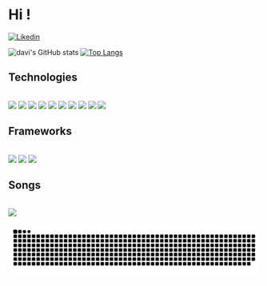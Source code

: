 # Hi ! 

[![Likedin](https://img.shields.io/badge/LinkedIn-0077B5?style=for-the-badge&logo=linkedin&logoColor=white)](https://www.linkedin.com/in/davi-freitas-942417215/)

![davi's GitHub stats](https://github-readme-stats.vercel.app/api?username=daviifreitas&show_icons=true&theme=radical)
[![Top Langs](https://github-readme-stats.vercel.app/api/top-langs/?username=daviifreitas&layout=compact&theme=radical)](https://github.com/daviifreitas/github-readme-stats)

## Technologies 


<div style = "display : inline_block"><br/>
    <img align= "center alt="html5  src="https://img.shields.io/badge/C-00599C?style=for-the-badge&logo=c&logoColor=white"/>
    <img align= "center alt="html5  src="https://img.shields.io/badge/C%23-239120?style=for-the-badge&logo=c-sharp&logoColor=white">
    <img align= "center alt="html5  src="https://img.shields.io/badge/Python-14354C?style=for-the-badge&logo=python&logoColor=white"/>
    <img align= "center alt="html5  src="https://img.shields.io/badge/Java-ED8B00?style=for-the-badge&logo=java&logoColor=white"/>
    <img align= "center alt="html5  src="https://img.shields.io/badge/MySQL-00000F?style=for-the-badge&logo=mysql&logoColor=white"/>
    <img align= "center alt="html5  src="https://img.shields.io/badge/PostgreSQL-316192?style=for-the-badge&logo=postgresql&logoColor=white">
    <img align= "center alt="html5  src="https://img.shields.io/badge/Ubuntu-E95420?style=for-the-badge&logo=ubuntu&logoColor=white">
    <img align= "center alt=" html5 src="https://img.shields.io/badge/Markdown-000000?style=for-the-badge&logo=markdown&logoColor=white">
    <img align = "center alit = "html5 src = "https://img.shields.io/badge/GIT-E44C30?style=for-the-badge&logo=git&logoColor=white"/>
    <img align = "center alit = "html5 src = "https://img.shields.io/badge/VIM-%2311AB00.svg?style=for-the-badge&logo=vim&logoColor=white"/>
    
 </div>
 

 ## Frameworks 
 <div style = "display : inline_block"><br/>
    <img align = "center alt= "html5 src= "https://img.shields.io/badge/Hibernate-59666C?style=for-the-badge&logo=Hibernate&logoColor=white"/>
    <img align = "center alit = "html5 src = "https://img.shields.io/badge/.NET-5C2D91?style=for-the-badge&logo=.net&logoColor=white"/>
    <img align = "center alit = "html5 src = "https://img.shields.io/badge/bootstrap-%23563D7C.svg?style=for-the-badge&logo=bootstrap&logoColor=whitehttps://img.shields.io/badge/.NET-5C2D91?style=for-the-badge&logo=.net&logoColor=white"/>
 
    
 </div>

 ## Songs
 <div style = "display : inline_block"><br/>
    <a href="https://open.spotify.com/playlist/0vvXsWCC9xrXsKd4FyS8kM?si=8bcd653a628742a1">
    <img align= "center alt="html5  src="https://img.shields.io/badge/Spotify-1ED760?&style=for-the-badge&logo=spotify&logoColor=white">
    </a>
 </div>


![Snake animation](https://github.com/ellen2121/ellen2121/blob/output/github-contribution-grid-snake.svg)
